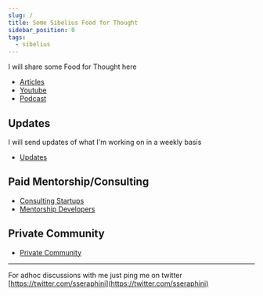 ```yaml
---
slug: /
title: Some Sibelius Food for Thought
sidebar_position: 0
tags:
  - sibelius
---
```


I will share some Food for Thought here

- [Articles](./articles.mdx)
- [Youtube](./youtube.mdx)
- [Podcast](./podcast.mdx)

## Updates

I will send updates of what I'm working on in a weekly basis

- [Updates](./category/updates)

## Paid Mentorship/Consulting

- [Consulting Startups](./paid-consulting-startups.mdx)
- [Mentorship Developers](./paid-mentorship-developers.mdx)

## Private Community

- [Private Community](./private-community.mdx)

---

For adhoc discussions with me just ping me on twitter [https://twitter.com/sseraphini](https://twitter.com/sseraphini)
